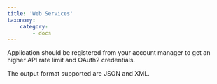 ```yaml
---
title: 'Web Services'
taxonomy:
    category:
        - docs
---
```


Application should be registered from your account manager to get an higher API rate limit and OAuth2 credentials.

The output format supported are JSON and XML.